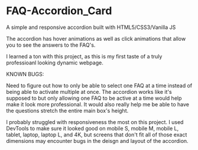 # FAQ-Accordion_Card
A simple and responsive accordion built with HTML5/CSS3/Vanilla JS

The accordion has hover animations as well as click animations that allow you to see the answers to the FAQ's. 

I learned a ton with this project, as this is my first taste of a truly professioanl looking dynamic webpage.

KNOWN BUGS:

Need to figure out how to only be able to select one FAQ at a time instead of being able to activate multiple at once. The accordion works like it's supposed to but only allowing one FAQ to be active at a time would help make it look more professional. It would also really help me be able to have the questions stretch the entire main box's height.

I probably struggled with responsiveness the most on this project. I used DevTools to make sure it looked good on mobile S, mobile M, mobile L, tablet, laptop, laptop L, and 4K, but screens that don't fit all of those exact dimensions may encounter bugs in the deisgn and layout of the accordion.
